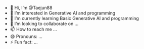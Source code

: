 - 👋 Hi, I’m @Taejun88
- 👀 I’m interested in Generative AI and programming
- 🌱 I’m currently learning Basic Generative AI and programming
- 💞️ I’m looking to collaborate on ...
- 📫 How to reach me ...
- 😄 Pronouns: ...
- ⚡ Fun fact: ...

<!---
Taejun88/Taejun88 is a ✨ special ✨ repository because its `README.md` (this file) appears on your GitHub profile.
You can click the Preview link to take a look at your changes.
--->

